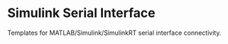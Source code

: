 # Simulink Serial Interface
 Templates for MATLAB/Simulink/SimulinkRT serial interface connectivity.
